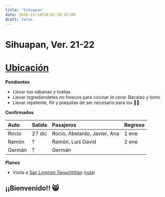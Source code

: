 ```yaml
---
title: 'Sihuapan'
date: 2018-11-14T20:02:50-07:00
draft: false
---
```


# Sihuapan, Ver. 21-22

# [Ubicación](https://goo.gl/maps/F3jMp318GJ1XLAGf9)

__Pendientes__

- Llevar tus sábanas y toallas
- Llevar ingrediendetes no frescos para cocinar _la cena_: Bacalao y lomo
- Llevar repelente, flit y plaquitas de ser necesario para los 🦟🦟.

__Confirmados__

|Auto|Salida|Pasajeros|Regreso|
|:---|:---|:---|:---|
|Rocío|27 dic|Rocío, Abelardo, Javier, Ana|1 ene|
|Ramón|?|Ramón, Luis David|2 ene|
|Germán|?|Germán|

__Planes__

- Visita a [San Lorenzo Tenochtitlan](https://www.inah.gob.mx/zonas/186-zona-arqueologica-de-san-lorenzo-tenochtitlan) ([ruta](https://goo.gl/maps/UjiyuPEHaWgQrAFe8))

## ¡¡Bienvenido!! 😸
